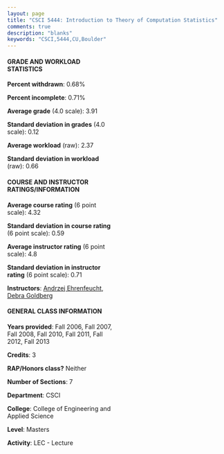 ```yaml
---
layout: page
title: "CSCI 5444: Introduction to Theory of Computation Statistics"
comments: true
description: "blanks"
keywords: "CSCI,5444,CU,Boulder"
---
```

<head>
<script src="https://ajax.googleapis.com/ajax/libs/jquery/2.1.3/jquery.min.js"></script>
<script src="https://dl.dropboxusercontent.com/s/pc42nxpaw1ea4o9/highcharts.js?dl=0"></script>
<!-- <script src="../assets/js/highcharts.js"></script> -->
<style type="text/css">@font-face {
	font-family: "Bebas Neue";
	src: url(https://www.filehosting.org/file/details/544349/BebasNeue Regular.otf) format("opentype");
	}
	h1.Bebas { 
		font-family: "Bebas Neue", Verdana, Tahoma;
	}
</style>
</head>
<body>
	<div id="container" style="float: right; width: 45%; height: 88%; margin-left: 2.5%; margin-right: 2.5%;"></div>
	<script language="JavaScript">
		$(document).ready(function() {
		var chart = {type: 'column'};
		var title = {text: 'Grade Distribution'};
		var xAxis = {categories: ['A','B','C','D','F'],crosshair: true};
		var yAxis = {min: 0,title: {text: 'Percentage'}};
		var tooltip = {headerFormat: '<center><b><span style="font-size:20px">{point.key}</span></b></center>',
		               pointFormat: '<td style="padding:0"><b>{point.y:.1f}%</b></td>',
		               footerFormat: '</table>',shared: true,useHTML: true};
		var plotOptions = {column: {pointPadding: 0.0,borderWidth: 0}};  
		var credits = {enabled: false};var series= [{name: 'Percent',data: [91.32,8.17,0.51,0.0,0.0,]}];
		var json = {};
		json.chart = chart;
		json.title = title;
		json.tooltip = tooltip;
		json.xAxis = xAxis;
		json.yAxis = yAxis;  
		json.series = series;
		json.plotOptions = plotOptions;  
		json.credits = credits;
		$('#container').highcharts(json);
	});
	</script>
</body>
			   
#### GRADE AND WORKLOAD STATISTICS

**Percent withdrawn**: 0.68%

**Percent incomplete**: 0.71%

**Average grade** (4.0 scale): 3.91

**Standard deviation in grades** (4.0 scale): 0.12

**Average workload** (raw): 2.37

**Standard deviation in workload** (raw): 0.66

#### COURSE AND INSTRUCTOR RATINGS/INFORMATION

**Average course rating** (6 point scale): 4.32

**Standard deviation in course rating** (6 point scale): 0.59

**Average instructor rating** (6 point scale): 4.8

**Standard deviation in instructor rating** (6 point scale): 0.71

**Instructors**: <a href='../../instructors/Andrzej_Ehrenfeucht'>Andrzej Ehrenfeucht</a>, <a href='../../instructors/Debra_Goldberg'>Debra Goldberg</a>

#### GENERAL CLASS INFORMATION

**Years provided**: Fall 2006, Fall 2007, Fall 2008, Fall 2010, Fall 2011, Fall 2012, Fall 2013

**Credits**: 3

**RAP/Honors class?** Neither

**Number of Sections**: 7

**Department**: CSCI

**College**: College of Engineering and Applied Science

**Level**: Masters

**Activity**: LEC - Lecture
